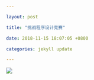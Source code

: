 ```yaml
---

layout: post

title: "挑战程序设计竞赛"

date: 2018-11-15 18:07:05 +0800

categories: jekyll update

---
```


<img src="http://miaochenlu.github.io/picture/picture20181117.jpg">

[jekyll-docs]: https://jekyllrb.com/docs/home

[jekyll-gh]: https://github.com/jekyll/jekyll

[jekyll-talk]: https://talk.jekyllrb.com/


